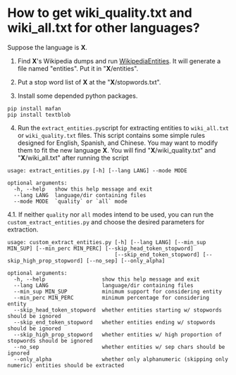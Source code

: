 # How to get wiki_quality.txt and wiki_all.txt for other languages?

Suppose the language is **X**.

1. Find **X**'s Wikipedia dumps and run [WikipediaEntities](https://github.com/kno10/WikipediaEntities). It will generate a file named "entities". Put it in "**X**/entities". 

2. Put a stop word list of **X** at the "**X**/stopwords.txt".

3. Install some depended python packages.
```
pip install mafan
pip install textblob
```

4. Run the `extract_entities.py`script for extracting entities to `wiki_all.txt` or `wiki_quality.txt` files. This script contains some simple rules designed for English, Spanish, and Chinese. You may want to modify them to fit the new language **X**. You will find "**X**/wiki_quality.txt" and "**X**/wiki_all.txt" after running the script
```
usage: extract_entities.py [-h] [--lang LANG] --mode MODE

optional arguments:
  -h, --help   show this help message and exit
  --lang LANG  language/dir containing files
  --mode MODE  `quality` or `all` mode
```

4.1. If neither `quality` nor `all` modes intend to be used, you can run the `custom_extract_entities.py` and choose the desired parameters for extraction.
```
usage: custom_extract_entities.py [-h] [--lang LANG] [--min_sup MIN_SUP] [--min_perc MIN_PERC] [--skip_head_token_stopword]
                                  [--skip_end_token_stopword] [--skip_high_prop_stopword] [--no_sep] [--only_alpha]

optional arguments:
  -h, --help                  show this help message and exit
  --lang LANG                 language/dir containing files
  --min_sup MIN_SUP           minimum support for considering entity
  --min_perc MIN_PERC         minimum percentage for considering entity
  --skip_head_token_stopword  whether entities starting w/ stopwords should be ignored
  --skip_end_token_stopword   whether entities ending w/ stopwords should be ignored
  --skip_high_prop_stopword   whether entities w/ high proportion of stopwords should be ignored
  --no_sep                    whether entities w/ sep chars should be ignored
  --only_alpha                whether only alphanumeric (skipping only numeric) entities should be extracted
```
